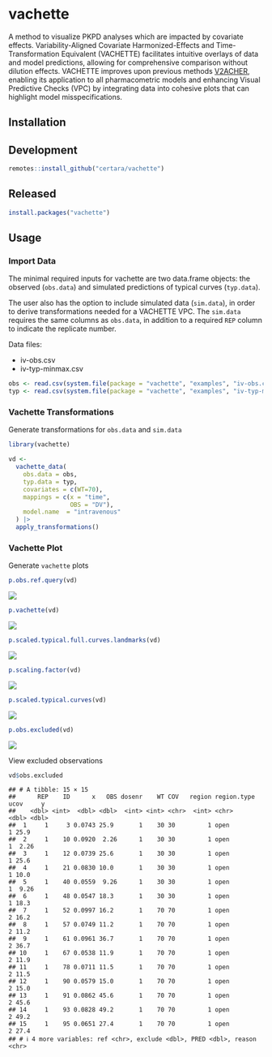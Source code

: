 
# vachette

A method to visualize PKPD analyses which are impacted by covariate
effects. Variability-Aligned Covariate Harmonized-Effects and
Time-Transformation Equivalent (VACHETTE) facilitates intuitive overlays
of data and model predictions, allowing for comprehensive comparison
without dilution effects. VACHETTE improves upon previous methods
[V2ACHER](https://ascpt.onlinelibrary.wiley.com/doi/10.1002/psp4.12679),
enabling its application to all pharmacometric models and enhancing
Visual Predictive Checks (VPC) by integrating data into cohesive plots
that can highlight model misspecifications.

## Installation

## Development

``` r
remotes::install_github("certara/vachette")
```

## Released

``` r
install.packages("vachette")
```

## Usage

### Import Data

The minimal required inputs for vachette are two data.frame objects: the
observed (`obs.data`) and simulated predictions of typical curves
(`typ.data`).

The user also has the option to include simulated data (`sim.data`), in
order to derive transformations needed for a VACHETTE VPC. The
`sim.data` requires the same columns as `obs.data`, in addition to a
required `REP` column to indicate the replicate number.

Data files:

-   iv-obs.csv
-   iv-typ-minmax.csv

``` r
obs <- read.csv(system.file(package = "vachette", "examples", "iv-obs.csv"))
typ <- read.csv(system.file(package = "vachette", "examples", "iv-typ-minmax.csv"))
```

### Vachette Transformations

Generate transformations for `obs.data` and `sim.data`

``` r
library(vachette)

vd <-
  vachette_data(
    obs.data = obs,
    typ.data = typ,
    covariates = c(WT=70),
    mappings = c(x = "time",
                 OBS = "DV"),
    model.name  = "intravenous"
  ) |>
  apply_transformations()
```

### Vachette Plot

Generate `vachette` plots

``` r
p.obs.ref.query(vd) 
```

![](vignettes/img/readme-plots-1.png)<!-- -->

``` r
p.vachette(vd)
```

![](vignettes/img/readme-plots-2.png)<!-- -->

``` r
p.scaled.typical.full.curves.landmarks(vd)
```

![](vignettes/img/readme-plots-3.png)<!-- -->

``` r
p.scaling.factor(vd)
```

![](vignettes/img/readme-plots-4.png)<!-- -->

``` r
p.scaled.typical.curves(vd)
```

![](vignettes/img/readme-plots-5.png)<!-- -->

``` r
p.obs.excluded(vd)
```

![](vignettes/img/readme-plots-6.png)<!-- -->

View excluded observations

``` r
vd$obs.excluded
```

    ## # A tibble: 15 × 15
    ##      REP    ID      x   OBS dosenr    WT COV   region region.type  ucov     y
    ##    <dbl> <int>  <dbl> <dbl>  <int> <int> <chr>  <int> <chr>       <dbl> <dbl>
    ##  1     1     3 0.0743 25.9       1    30 30         1 open            1 25.9 
    ##  2     1    10 0.0920  2.26      1    30 30         1 open            1  2.26
    ##  3     1    12 0.0739 25.6       1    30 30         1 open            1 25.6 
    ##  4     1    21 0.0830 10.0       1    30 30         1 open            1 10.0 
    ##  5     1    40 0.0559  9.26      1    30 30         1 open            1  9.26
    ##  6     1    48 0.0547 18.3       1    30 30         1 open            1 18.3 
    ##  7     1    52 0.0997 16.2       1    70 70         1 open            2 16.2 
    ##  8     1    57 0.0749 11.2       1    70 70         1 open            2 11.2 
    ##  9     1    61 0.0961 36.7       1    70 70         1 open            2 36.7 
    ## 10     1    67 0.0538 11.9       1    70 70         1 open            2 11.9 
    ## 11     1    78 0.0711 11.5       1    70 70         1 open            2 11.5 
    ## 12     1    90 0.0579 15.0       1    70 70         1 open            2 15.0 
    ## 13     1    91 0.0862 45.6       1    70 70         1 open            2 45.6 
    ## 14     1    93 0.0828 49.2       1    70 70         1 open            2 49.2 
    ## 15     1    95 0.0651 27.4       1    70 70         1 open            2 27.4 
    ## # ℹ 4 more variables: ref <chr>, exclude <dbl>, PRED <dbl>, reason <chr>
